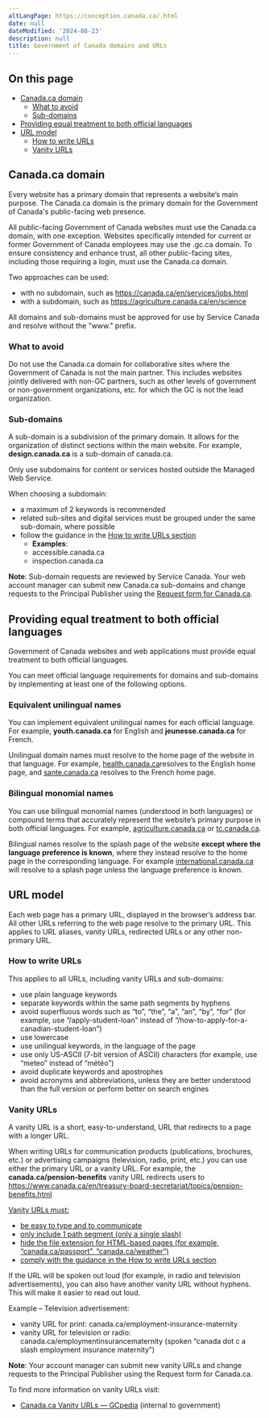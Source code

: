 ```yaml
---
altLangPage: https://conception.canada.ca/.html
date: null
dateModified: '2024-08-23'
description: null
title: Government of Canada domains and URLs
---
```

<section>
<h2>On this page</h2>
    <ul>
        <li><a href="#du1">Canada.ca domain</a>
            <ul>
                <li><a href="#du1a">What to avoid</a></li>
                <li><a href="#du1b">Sub-domains</a></li>
            </ul>
        </li>
        <li><a href="#du2">Providing equal treatment to both official languages</a></li>
        <!-- <li><a href="#du3">Domain requirements</a></li> -->
        <li><a href="#du3">URL model</a>
            <ul>
                <li><a href="#du3a">How to write URLs</a></li>
                <li><a href="#du3b">Vanity URLs</a></li>
            </ul>
        </li>
    </ul>
</section>
<section id="du1">
<h2>Canada.ca domain</h2>
<p>Every website has a primary domain that represents a website’s main purpose. The Canada.ca domain is the primary domain for the Government of Canada's public-facing web presence.</p>
<p>All public-facing Government of Canada websites must use the Canada.ca domain, with one exception. Websites specifically intended for current or former Government of Canada employees may use the .gc.ca domain. To ensure consistency and enhance trust, all other public-facing sites, including those requiring a login, must use the Canada.ca domain.</p>
<p>Two approaches can be used:</p>
<ul>
    <li>with no subdomain, such as <a href="https://canada.ca/en/services/jobs.html">https://canada.ca/en/services/jobs.html</a></li>
    <li>with a subdomain, such as <a href="https://agriculture.canada.ca/en/science">https://agriculture.canada.ca/en/science</a></li>
</ul>
<p>All domains and sub-domains must be approved for use by Service Canada and resolve without the "www." prefix.</p>
<h3 id="du1a">What to avoid</h3>
<p>Do not use the Canada.ca domain for collaborative sites where the Government of Canada is not the main partner. This includes websites jointly delivered with non-GC partners, such as other levels of government or non-government organizations, etc. for which the GC is not the lead organization.</p> 
<h3 id="du1b">Sub-domains</h3>
<p>A sub-domain is a subdivision of the primary domain. It allows for the organization of distinct sections within the main website. For example, <b>design.canada.ca</b> is a sub-domain of canada.ca.</p>
<p>Only use subdomains for content or services hosted outside the Managed Web Service.</p>
<p>When choosing a subdomain:</p>
<ul>
    <li>a maximum of 2 keywords is recommended</li>
    <li>related sub-sites and digital services must be grouped under the same sub-domain, where possible</li>
    <li>follow the guidance in the <a href="#du4a">How to write URLs section</a>
        <ul>
        <li><b>Examples</b>:
            <li>accessible.canada.ca</li>
            <li>inspection.canada.ca</li>
        </li>
        </ul>
    </li>
</ul>
<p><b>Note</b>: Sub-domain requests are reviewed by Service Canada. Your web account manager can submit new Canada.ca sub-domains and change requests to the Principal Publisher using the <a href="http://requestform.portal.gc.ca/tickets.html">Request form for Canada.ca</a>.</p>
</section>
<section id="du2">
<h2>Providing equal treatment to both official languages</h2>
<p>Government of Canada websites and web applications must provide equal treatment to both official languages.</p>
<p>You can meet official language requirements for domains and sub-domains by implementing at least one of the following options.</p>
<h3>Equivalent unilingual names</h3>
<p>You can implement equivalent unilingual names for each official language. For example, <b>youth.canada.ca</b> for English and <b>jeunesse.canada.ca</b> for French.</p>
<p>Unilingual domain names must resolve to the home page of the website in that language. For example, <a href="http://www.health.canada.ca">health.canada.ca</a>resolves to the English home page, and <a href="http://www.sante.canada.ca">sante.canada.ca</a> resolves to the French home page.</p>
<h3>Bilingual monomial names</h3>
<p>You can use bilingual monomial names (understood in both languages) or compound terms that accurately represent the website’s primary purpose in both official languages. For example, <a href="http://www.agriculture.canada.ca">agriculture.canada.ca</a> or <a href="http://www.tc.canada.ca">tc.canada.ca</a>.</p>
<p>Bilingual names resolve to the splash page of the website <b>except where the language preference is known</b>, where they instead resolve to the home page in the corresponding language. For example <a href="https://international.canada.ca/">international.canada.ca</a> will resolve to a splash page unless the language preference is known.</p>
</section>
<section id="du3">
<h2>URL model</h2>
<p>Each web page has a primary URL, displayed in the browser’s address bar. All other URLs referring to the web page resolve to the primary URL. This applies to URL aliases, vanity URLs, redirected URLs or any other non-primary URL.</p>
<h3 id="du3a">How to write URLs</h3>
<p>This applies to all URLs, including vanity URLs and sub-domains:</p>
<ul>
    <li>use plain language keywords</li>
    <li>separate keywords within the same path segments by hyphens</li>
    <li>avoid superfluous words such as “to”, “the”, “a”, “an”, “by”, “for” (for example, use “/apply-student-loan” instead of “/how-to-apply-for-a-canadian-student-loan”)</li>
    <li>use lowercase</li>
    <li>use unilingual keywords, in the language of the page</li>
    <li>use only US-ASCII (7-bit version of ASCII) characters (for example, use “meteo” instead of “météo”)</li>
    <li>avoid duplicate keywords and apostrophes</li>
    <li>avoid acronyms and abbreviations, unless they are better understood than the full version or perform better on search engines</li>
</ul>
<h3 id="du3b">Vanity URLs</h3>
<p>A vanity URL is a short, easy-to-understand, URL that redirects to a page with a longer URL.</p>
<p>When writing URLs for communication products (publications, brochures, etc.) or advertising campaigns (television, radio, print, etc.) you can use either the primary URL or a vanity URL. For example, the <b>canada.ca/pension-benefits</b> vanity URL redirects users to <a href="https://www.canada.ca/en/treasury-board-secretariat/topics/pension-benefits.html">https://www.canada.ca/en/treasury-board-secretariat/topics/pension-benefits.html</a</p>
<p>Vanity URLs must:</p>
    <ul>
        <li>be easy to type and to communicate</li>
        <li>only include 1 path segment (only a single slash) </li>
        <li>hide the file extension for HTML-based pages (for example, “canada.ca/passport”, “canada.ca/weather”)</li>
        <li>comply with the guidance in the <a href="du3a">How to write URLs section</a></li>
    </ul>
<p>If the URL will be spoken out loud (for example, in radio and television advertisements), you can also have another vanity URL without hyphens. This will make it easier to read out loud.</p>
<p>Example – Television advertisement:</p>
    <ul>
        <li>vanity URL for print: canada.ca/employment-insurance-maternity</li>
        <li>vanity URL for television or radio: canada.ca/employmentinsurancematernity (spoken “canada dot c a slash employment insurance maternity”)</li>
    </ul>
<p><b>Note</b>: Your account manager can submit new vanity URLs and change requests to the Principal Publisher using the Request form for Canada.ca.</p>
<p>To find more information on vanity URLs visit:</p>
    <ul>
        <li><a href="https://www.gcpedia.gc.ca/wiki/Canada.ca_Vanity_URLs">Canada.ca Vanity URLs — GCpedia</a> (internal to government)</li>
    </ul>
</section>